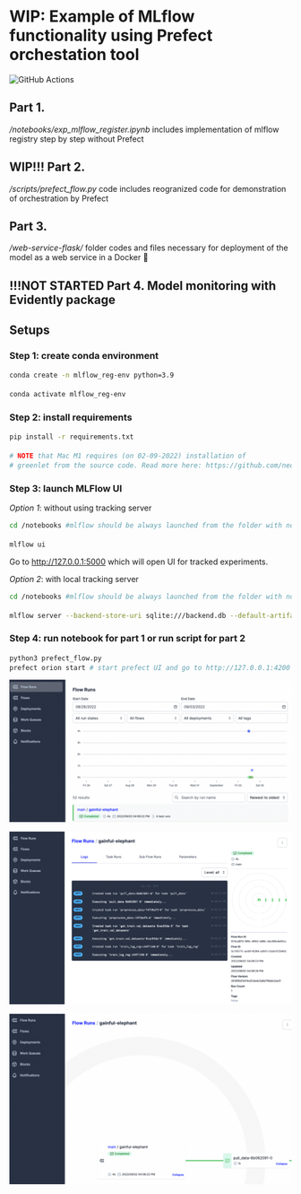 # WIP: Example of MLflow functionality using Prefect orchestation tool

![GitHub Actions](https://github.com/MikhailKuklin/mlflow_models_registry_with_prefect/actions/workflows/main.yml/badge.svg)

## Part 1. 
*/notebooks/exp_mlflow_register.ipynb* includes implementation of mlflow registry step by step without Prefect

## WIP!!! Part 2. 
*/scripts/prefect_flow.py* code includes reogranized code for demonstration of orchestration by Prefect

## Part 3. 
*/web-service-flask/* folder codes and files necessary for deployment of the model as a web service in a Docker :whale:

## !!!NOT STARTED Part 4. Model monitoring with Evidently package

## Setups

### Step 1: create conda environment

```sh
conda create -n mlflow_reg-env python=3.9

conda activate mlflow_reg-env
```

### Step 2: install requirements

```sh
pip install -r requirements.txt

# NOTE that Mac M1 requires (on 02-09-2022) installation of 
# greenlet from the source code. Read more here: https://github.com/neovim/pynvim/issues/502


```

### Step 3: launch MLFlow UI

*Option 1*: without using tracking server

```sh
cd /notebooks #mlflow should be always launched from the folder with notebooks/scripts

mlflow ui
```

Go to http://127.0.0.1:5000 which will open UI for tracked experiments.

*Option 2*: with local tracking server

```sh
cd /notebooks #mlflow should be always launched from the folder with notebooks/scripts

mlflow server --backend-store-uri sqlite:///backend.db --default-artifact-root ./artifacts_local
```

### Step 4: run notebook for part 1 or run script for part 2
```sh
python3 prefect_flow.py
prefect orion start # start prefect UI and go to http://127.0.0.1:4200
```
![Prefect desktop](figures/prefect_ui_desktop.png)

![Prefect logs](figures/prefect_ui_logs.png)

![Prefect radar](figures/prefect_ui_radar.png)


